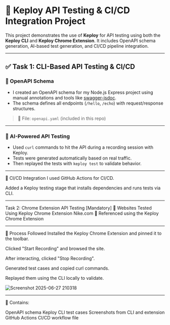 # 🧪 Keploy API Testing & CI/CD Integration Project

This project demonstrates the use of **Keploy** for API testing using both the **Keploy CLI** and **Keploy Chrome Extension**. It includes OpenAPI schema generation, AI-based test generation, and CI/CD pipeline integration.

---

## ✅ Task 1: CLI-Based API Testing & CI/CD

### 🔹 OpenAPI Schema

- I created an OpenAPI schema for my Node.js Express project using manual annotations and tools like [swagger-jsdoc](https://www.npmjs.com/package/swagger-jsdoc).
- The schema defines all endpoints (`/hello`, `/echo`) with request/response structures.

> 📁 File: `openapi.yaml` (included in this repo)

---

### 🔹 AI-Powered API Testing

- Used `curl` commands to hit the API during a recording session with Keploy.
- Tests were generated automatically based on real traffic.
- Then replayed the tests with `keploy test` to validate behavior.

---

🔹 CI/CD Integration
I used GitHub Actions for CI/CD.

Added a Keploy testing stage that installs dependencies and runs tests via CLI.

---

Task 2: Chrome Extension API Testing [Mandatory]
🔹 Websites Tested Using Keploy Chrome Extension
Nike.com
🔗 Referenced using the Keploy Chrome Extension

---

🧪 Process Followed
Installed the Keploy Chrome Extension and pinned it to the toolbar.

Clicked "Start Recording" and browsed the site.

After interacting, clicked "Stop Recording".

Generated test cases and copied curl commands.

Replayed them using the CLI locally to validate.

![Screenshot 2025-06-27 210318](https://github.com/user-attachments/assets/20797e2c-82a9-4611-9ea6-82dd72b10c49)

---



📝 Contains:

OpenAPI schema
Keploy CLI test cases
Screenshots from CLI and extension
GitHub Actions CI/CD workflow file



 


